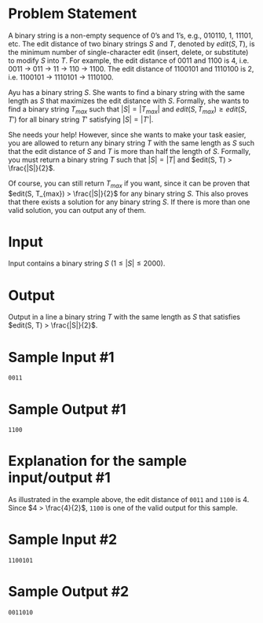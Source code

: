 # Problem Statement

A binary string is a non-empty sequence of 0’s and 1’s, e.g., 010110, 1, 11101, etc. The edit distance of two binary strings $S$ and $T$, denoted by $edit(S, T)$, is the minimum number of single-character edit (insert, delete, or substitute) to modify $S$ into $T$. For example, the edit distance of 0011 and 1100 is 4, i.e. 0011 → 011 → 11 → 110 → 1100. The edit distance of 1100101 and 1110100 is 2, i.e. 1100101 → 1110101 → 1110100.

Ayu has a binary string $S$. She wants to find a binary string with the same length as $S$ that maximizes the edit distance with $S$. Formally, she wants to find a binary string $T_{max}$ such that $|S| = |T_{max}|$ and $edit(S, T_{max}) \geq edit(S, T')$ for all binary string $T'$ satisfying $|S| = |T'|$.

She needs your help! However, since she wants to make your task easier, you are allowed to return any binary string $T$ with the same length as $S$ such that the edit distance of $S$ and $T$ is more than half the length of $S$. Formally, you must return a binary string $T$ such that $|S| = |T|$ and $edit(S, T) > \frac{|S|}{2}$.

Of course, you can still return $T_{max}$ if you want, since it can be proven that $edit(S, T_{max}) > \frac{|S|}{2}$ for any binary string $S$. This also proves that there exists a solution for any binary string $S$. If there is more than one valid solution, you can output any of them.

# Input

Input contains a binary string $S$ ($1 \leq |S| \leq 2000$).

# Output

Output in a line a binary string $T$ with the same length as $S$ that satisfies $edit(S, T) > \frac{|S|}{2}$.

# Sample Input #1
```
0011
```
# Sample Output #1
```
1100
```
# Explanation for the sample input/output #1

As illustrated in the example above, the edit distance of `0011` and `1100` is 4. Since $4 > \frac{4}{2}$, `1100` is one of the valid output for this sample.

# Sample Input #2
```
1100101
```
# Sample Output #2
```
0011010
```